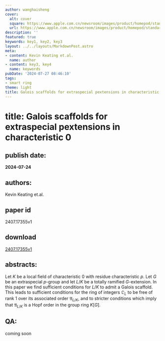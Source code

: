 ```yaml
---
author: wanghaisheng
cover:
  alt: cover
  square: https://www.apple.com.cn/newsroom/images/product/homepod/standard/Apple-HomePod-hero-230118_big.jpg.large_2x.jpg
  url: https://www.apple.com.cn/newsroom/images/product/homepod/standard/Apple-HomePod-hero-230118_big.jpg.large_2x.jpg
description: ''
featured: true
keywords: key1, key2, key3
layout: ../../layouts/MarkdownPost.astro
meta:
- content: Kevin Keating et.al.
  name: author
- content: key3, key4
  name: keywords
pubDate: '2024-07-27 08:46:10'
tags:
- smart ring
theme: light
title: Galois scaffolds for extraspecial pextensions in characteristic 0
---
```


# title: Galois scaffolds for extraspecial pextensions in characteristic 0 
## publish date: 
**2024-07-24** 
## authors: 
  Kevin Keating et.al. 
## paper id
2407.17355v1
## download
[2407.17355v1](http://arxiv.org/abs/2407.17355v1)
## abstracts:
Let $K$ be a local field of characteristic 0 with residue characteristic $p$. Let $G$ be an extraspecial $p$-group and let $L/K$ be a totally ramified $G$-extension. In this paper we find sufficient conditions for $L/K$ to admit a Galois scaffold. This leads to sufficient conditions for the ring of integers $\mathfrak{O}_L$ to be free of rank 1 over its associated order $\mathfrak{A}_{L/K}$, and to stricter conditions which imply that $\mathfrak{A}_{L/K}$ is a Hopf order in the group ring $K[G]$.
## QA:
coming soon
